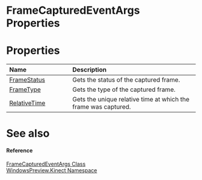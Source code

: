 FrameCapturedEventArgs Properties  
=================================  

<span id="publicpropertiesSection"></span>

Properties  
==========  

<table>
<colgroup>
<col width="30%" />
<col width="60%" />
</colgroup>
<thead>
<tr class="header">
<th align="left">Name</th>
<th align="left">Description</th>
</tr>
</thead>
<tbody>
<tr class="odd">
<td align="left"><a href="Properties/FrameStatus_Property.md">FrameStatus</a></td>
<td align="left">Gets the status of the captured frame.</td>
</tr>
<tr class="even">
<td align="left"><a href="Properties/FrameType_Property.md">FrameType</a></td>
<td align="left">Gets the type of the captured frame.</td>
</tr>
<tr class="odd">
<td align="left"><a href="Properties/RelativeTime_Property.md">RelativeTime</a></td>
<td align="left">Gets the unique relative time at which the frame was captured.</td>
</tr>
</tbody>
</table>

<span id="ID4EI"></span>

See also  
========  

<span id="ID4EK"></span>
#### Reference  

[FrameCapturedEventArgs Class](../FrameCapturedEventArgs_Class.md)  
 [WindowsPreview.Kinect Namespace](../../Kinect.md)  



<!--Please do not edit the data in the comment block below.-->
<!--
TOCTitle : FrameCapturedEventArgs Properties
RLTitle : FrameCapturedEventArgs Properties
KeywordK : FrameCapturedEventArgs class, properties
KeywordA : Properties.T:WindowsPreview.Kinect.FrameCapturedEventArgs
AssetID : Properties.T:WindowsPreview.Kinect.FrameCapturedEventArgs
Locale : en-us
CommunityContent : 1
TargetOS : Windows
TopicType : kbSyntax
DocSet : K4Wv2
ProjType : K4Wv2Proj
Technology : Kinect for Windows
Product : Kinect for Windows SDK v2
productversion : 20
-->
